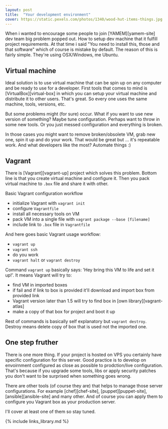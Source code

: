 ```yaml
---
layout: post
title:  "Your development environment"
cover: https://static.pexels.com/photos/1340/wood-hut-items-things.jpg
---
```

When i wanted to encourage some people to join [YAMEM][yamem-site] dev team big problem popped out. How to setup dev machine that it fulfill project requirements. At that time i said "You need to install this, those and that software" which of course is mistake by default. The reason of this is fairly simple. They're using OSX/Windows, me Ubuntu.

<!-- more -->

## Virtual machine

Ideal solution is to use virtual machine that can be spin up on any computer and be ready to use for a developer. First tools that comes to mind is [VirtualBox][virtual-box] in which you can setup your virtual machine and distribute it to other users. That's great. So every one uses the same machine, tools, versions, etc.

But some problems might (for sure) occur. What if you want to use new version of something? Maybe tune configuration. Perhaps want to throw in some new tools. Or you just messed configuration and everything is broken.

In those cases you might want to remove broken/obsolete VM, grab new one, spin it up and do your work. That would be great but ... it's repeatable work. And what developers like the most? Automate things :)

## Vagrant

There is [Vagrant][vagrant-up] project which solves this problem. Bottom line is that you create virtual machine and configure it. Then you pack virtual machine to `.box` file and share it with other.

Basic Vagrant configuration workflow

* initialize Vagrant with `vagrant init`
* configure `Vagrantfile`
* install all necessary tools on VM
* pack VM into a single file with `vagrant package --base [filename]`
* include link to `.box` file in `Vagrantfile`

And here goes basic Vagrant usage workflow:

* `vagrant up`
* `vagrant ssh`
* do you work
* `vagrant halt` or `vagrant destroy`

Command `vagrant up` basically says: 'Hey bring this VM to life and set it up!'. It means Vagrant will try to:

* find VM in imported boxes
* if fail and if link to box is provided it'll download and import box from provided link
* Vagrant version later than 1.5 will try to find box in [own library][vagrant-atlas]
* make a copy of that box for project and boot it up

Rest of commands is basically self explanatory but `vagrant destroy`. Destroy means delete copy of box that is used not the imported one.

## One step fruther

There is one more thing. If your project is hosted on VPS you certainly have specific configuration for this server. Good practice is to develop on envoirnment configured as close as possible to prodction/live configuration. That's because if you upgrade some tools, libs or apply security patches you don't want to be surprised when something goes wrong.

There are other tools (of course they are) that helps to manage those server configurations. For example [chef][chef-site], [puppet][puppet-site], [ansible][ansible-site] and many other. And of course you can apply them to configure you Vagrant box as your production server.

I'll cover at least one of them so stay tuned.

{% include links_library.md %}
